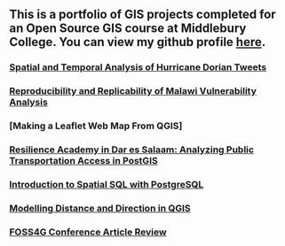 ## This is a portfolio of GIS projects completed for an Open Source GIS course at Middlebury College. You can view my github profile [here](https://github.com/derrickburt).

### [Spatial and Temporal Analysis of Hurricane Dorian Tweets](twitter/twitter.md)

### [Reproducibility and Replicability of Malawi Vulnerability Analysis](malawi/malawi.md)

### [Making a Leaflet Web Map From QGIS]

### [Resilience Academy in Dar es Salaam: Analyzing Public Transportation Access in PostGIS](SQL/DSlab/DSLAB.md)

### [Introduction to Spatial SQL with PostgreSQL](SQL/introSQL/introSQL.md)

### [Modelling Distance and Direction in QGIS](qgisModel/qgisModel.md)

### [FOSS4G Conference Article Review](blog/foss4greview.md)

